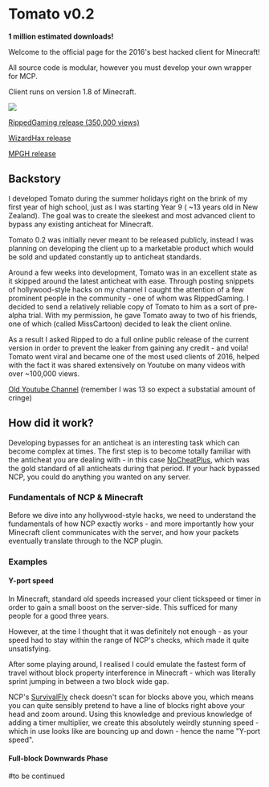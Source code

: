 # Tomato v0.2
**1 million estimated downloads!**

Welcome to the official page for the 2016's best hacked client for Minecraft! 

All source code is modular, however you must develop your own wrapper for MCP.

Client runs on version 1.8 of Minecraft.

![](https://i.imgur.com/WPJDo3Lg.jpg)

[RippedGaming release (350,000 views)](https://www.youtube.com/watch?v=hOODKCNqqEM)

[WizardHax release](https://www.wizardhax.com/2017/06/23/minecraft-tomato-client-1-8-x-hacked-client-download/)

[MPGH release](https://www.mpgh.net/forum/showthread.php?t=1102696)

## Backstory
I developed Tomato during the summer holidays right on the brink of my first year of high school, just as I was starting Year 9 ( ~13 years old in New Zealand). The goal was to create the sleekest and most advanced client to bypass any existing anticheat for Minecraft. 

Tomato 0.2 was initially never meant to be released publicly, instead I was planning on developing the client up to a marketable product which would be sold and updated constantly up to anticheat standards.

Around a few weeks into development, Tomato was in an excellent state as it skipped around the latest anticheat with ease. Through posting snippets of hollywood-style hacks on my channel I caught the attention of a few prominent people in the community - one of whom was RippedGaming. I decided to send a relatively reliable copy of Tomato to him as a sort of pre-alpha trial. With my permission, he gave Tomato away to two of his friends, one of which (called MissCartoon) decided to leak the client online.

As a result I asked Ripped to do a full online public release of the current version in order to prevent the leaker from gaining any credit - and voila! Tomato went viral and became one of the most used clients of 2016, helped with the fact it was shared extensively on Youtube on many videos with over ~100,000 views.

[Old Youtube Channel](https://www.youtube.com/channel/UC2Hb-pF_xXbh-pH97E2erJA) (remember I was 13 so expect a substatial amount of cringe)
## How did it work?

Developing bypasses for an anticheat is an interesting task which can become complex at times. The first step is to become totally familiar with the anticheat you are dealing with - in this case [NoCheatPlus](https://github.com/NoCheatPlus/NoCheatPlus), which was the gold standard of all anticheats during that period. If your hack bypassed NCP, you could do anything you wanted on any server. 

###  Fundamentals of NCP & Minecraft
Before we dive into any hollywood-style hacks, we need to understand the fundamentals of how NCP exactly works - and more importantly how your Minecraft client communicates with the server, and how your packets eventually translate through to the NCP plugin.


### Examples
#### Y-port speed

In Minecraft, standard old speeds increased your client tickspeed or timer in order to gain a small boost on the server-side. This sufficed for many people for a good three years.

However, at the time I thought that it was definitely not enough - as your speed had to stay within the range of NCP's checks, which made it quite unsatisfying. 

After some playing around, I realised I could emulate the fastest form of travel without block property interference in Minecraft - which was literally sprint jumping in between a two block wide gap. 

NCP's [SurvivalFly](https://github.com/NoCheatPlus/Docs/wiki/%5BMoving%5D-Survivalfly) check doesn't scan for blocks above you, which means you can quite sensibly pretend to have a line of blocks right above your head and zoom around. Using this knowledge and previous knowledge of adding a timer multiplier, we create this absolutely weirdly stunning speed - which in use looks like are bouncing up and down - hence the name "Y-port speed".

#### Full-block Downwards Phase

#to be continued


